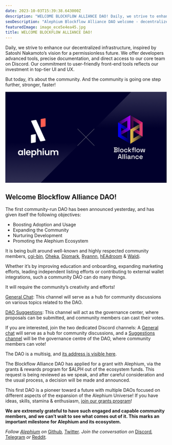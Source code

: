 ```yaml
---
date: 2023-10-03T15:39:38.643000Z
description: "WELCOME BLOCKFLOW ALLIANCE DAO! Daily, we strive to enhance our decentralized infrastructure, inspired by Satoshi Nakamoto's vision for a permissionless future."
seoDescription: "Alephium Blockflow Alliance DAO welcome - decentralized infrastructure enhancement. Satoshi Nakamoto vision for permissionless future and developer tools."
featuredImage: image_ece5e4ea45.jpg
title: WELCOME BLOCKFLOW ALLIANCE DAO!
---
```


Daily, we strive to enhance our decentralized infrastructure, inspired by Satoshi Nakamoto’s vision for a permissionless future. We offer developers advanced tools, precise documentation, and direct access to our core team on Discord. Our commitment to user-friendly front-end tools reflects our investment in top-tier UI and UX.

But today, it’s about the community. And the community is going one step further, stronger, faster!

![](image_145c98fcf9.png)

## **Welcome Blockflow Alliance DAO!**

The first community-run DAO has been announced yesterday, and has given itself the following objectives:

- Boosting Adoption and Usage
- Expanding the Community  
- Nurturing Development
- Promoting the Alephium Ecosystem

It is being built around well-known and highly respected community members, [cgi-bin](https://twitter.com/cg1_bin), [Oheka](https://twitter.com/Oheka32), [Diomark](https://twitter.com/diomark), [Ryannn](https://twitter.com/RyanRit91769208), [hEAdroom](https://twitter.com/headroomcapital) & [Waldi](https://twitter.com/zkitbeats).

Whether it’s by improving education and onboarding, expanding marketing efforts, leading independent listing efforts or contributing to external wallet integrations, such a community DAO can do many things.

It will require the community’s creativity and efforts!

[General Chat](https://discord.com/channels/747741246667227157/1156214551939919962): This channel will serve as a hub for community discussions on various topics related to the DAO.

[DAO Suggestions](https://discord.com/channels/747741246667227157/1156240220530938017): This channel will act as the governance center, where proposals can be submitted, and community members can cast their votes.

If you are interested, join the two dedicated Discord channels: A [General chat](https://discord.com/channels/747741246667227157/1156214551939919962) will serve as a hub for community discussions, and a [Suggestions channel](https://discord.com/channels/747741246667227157/1156240220530938017) will be the governance centre of the DAO, where community members can vote!

The DAO is a multisig, and [its address is visible here](https://explorer.alephium.org/addresses/oBfmYWmmcBqrfCLzsLPYM9YiNs38JZDHYpiqkDtSm4QuPfyTFavbTtTeGztjUn6E61k7VSC6FtiGj6yqBiaeFgfPANVHYBUZr5vRoKhGtVRXHNyCHSPoKN1ha2HGwLqT2uwJQsFWWLtczqJzD1ae8bXAgRnceyF1NSzBTB9CtQK5cRcxotZzDC6tz6GNaLq4SoFDhWm2St2mXwQ8RPn5KwrZ7t8QurgnbH8aP9Sve9SBTRWZBqwHZ1LWoGhG3LKmx2vNXyGiX).

The Blockflow Alliance DAO has applied for a grant with Alephium, via the grants & rewards program for \$ALPH out of the ecosystem funds. This request is being reviewed as we speak, and after careful consideration and the usual process, a decision will be made and announced.

This first DAO is a pioneer toward a future with multiple DAOs focused on different aspects of the expansion of the Alephium Universe! If you have ideas, skills, stamina & enthusiasm, [join our grants program](https://github.com/alephium/community/blob/master/Grant%26RewardProgram.md)!

**We are extremely grateful to have such engaged and capable community members, and we can’t wait to see what comes out of it. This marks an important milestone for Alephium and its ecosystem.**

_Follow [Alephium](/) on_ [Github](https://github.com/alephium/)_,_ [Twitter](https://twitter.com/alephium)_. Join the conversation on_ [Discord](/discord)_,_ [Telegram](https://t.me/alephiumgroup) _or_ [Reddit](https://www.reddit.com/r/alephium)_._
